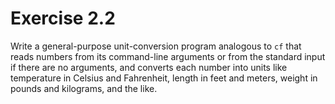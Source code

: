 # Exercise 2.2

Write a general-purpose unit-conversion program analogous to `cf` that reads numbers from its command-line arguments or
from the standard input if there are no arguments, and converts each number into units like temperature in Celsius and
Fahrenheit, length in feet and meters, weight in pounds and kilograms, and the like.
